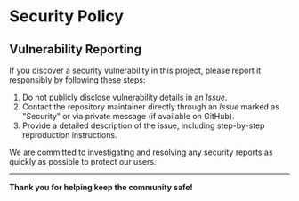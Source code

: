 # Security Policy

## Vulnerability Reporting

If you discover a security vulnerability in this project, please report it responsibly by following these steps:

1. Do not publicly disclose vulnerability details in an *Issue*.
2. Contact the repository maintainer directly through an *Issue* marked as "Security" or via private message (if available on GitHub).
3. Provide a detailed description of the issue, including step-by-step reproduction instructions.

We are committed to investigating and resolving any security reports as quickly as possible to protect our users.

---

**Thank you for helping keep the community safe!**
